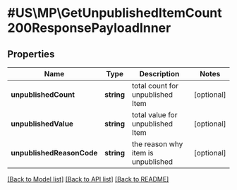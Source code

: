 # #US\MP\GetUnpublishedItemCount200ResponsePayloadInner

## Properties

Name | Type | Description | Notes
------------ | ------------- | ------------- | -------------
**unpublishedCount** | **string** | total count for unpublished Item | [optional]
**unpublishedValue** | **string** | total value for unpublished Item | [optional]
**unpublishedReasonCode** | **string** | the reason why item is unpublished | [optional]


[[Back to Model list]](../) [[Back to API list]](../../Api/US/MP) [[Back to README]](../../README.md)
